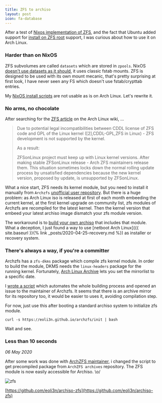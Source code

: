 ```yaml
---
title: ZFS to archiso
layout: post
icon: fa-database
---
```


After a test of [Nixos implementation of ZFS](https://nixos.wiki/wiki/NixOS_on_ZFS), and the fact that Ubuntu added support for [install on ZFS root](https://wiki.ubuntu.com/FocalFossa/ReleaseNotes#ZFS_0.8.3) support, I was curious about how to use it on Arch Linux.

### Harder than on NixOS

ZFS subvolumes are called ``datasets`` which are stored in ``zpools``.
NixOS [doesn't use datasets as it should](https://nixos.wiki/wiki/NixOS_on_ZFS#Known_issues), it uses classic fstab mounts.
ZFS is designed to be used with its own mount mecanic, that's pretty surprising at first look, I have never seen any FS which doesn't use fstab/crypttab entries.

My [NixOS install scripts](https://github.com/eoli3n/nix-config/tree/master/scripts/install) are not usable as is on Arch Linux.
Let's rewrite it.

### No arms, no chocolate

After searching for the [ZFS article](https://wiki.archlinux.org/index.php/ZFS) on the Arch Linux wiki, ...

>Due to potential legal incompatibilities between CDDL license of ZFS code and GPL of the Linux kernel ([2],CDDL-GPL,ZFS in Linux) - ZFS development is not supported by the kernel.
>
>As a result:
>
>    ZFSonLinux project must keep up with Linux kernel versions. After making stable ZFSonLinux release - Arch ZFS maintainers release them.
>    This situation sometimes locks down the normal rolling update process by unsatisfied dependencies because the new kernel version, proposed by update, is unsupported by ZFSonLinux.

What a nice start, ZFS needs its kernel module, but you need to install it manually from ``Archzfs`` [unofficial user repository](https://wiki.archlinux.org/index.php/unofficial_user_repositories#archzfs).
But there is a huge problem: as Arch Linux iso is released at first of each month embeeding the current kernel, at the first kernel upgrade on community list, zfs modules of Archzfs are recompiled for the latest kernel.
Then the kernel version that embeed your latest archiso image dismatch your zfs module version.

The workaround is to [build your own archiso](https://wiki.archlinux.org/index.php/Install_Arch_Linux_on_ZFS#Embedding_archzfs_into_archiso) that includes that module.
What a deception, I just found a way to use [netboot Arch Linux]({{ site.baseurl }}{% link _posts/2020-04-25-recovery.md %}) as installer or recovery system.

### There's always a way, if you're a committer

Archzfs has a ``zfs-dkms`` package which compile zfs kernel module.
In order to build the module, DKMS needs the ``linux-headers`` package for the running kernel.
Fortunately, [Arch Linux Archive](https://wiki.archlinux.org/index.php/Arch_Linux_Archive#How_to_restore_all_packages_to_a_specific_date) lets you set the mirrorlist to a specific date.

I [wrote a script](https://github.com/eoli3n/archiso-zfs) which automates the whole building process and opened an issue to the maintainer of Archzfs.
It seems that there is an archive mirror for its repository too, it would be easier to uses it, avoiding compilation step.

For now, just use this after booting a standard archiso system to initialize zfs module.

```
curl -s https://eoli3n.github.io/archzfs/init | bash
```

Wait and see.

### Less than 10 seconds


*06 May 2020*

After some work was done with [ArchZFS maintainer](https://github.com/archzfs/archzfs/issues/337), i changed the script to get precompiled package from ``ArchZFS archives`` repository.
The ZFS module is now easily accessible for Archiso. \o/

![zfs]({{site.baseurl}}/assets/images/archlinux/zfs.png)

[https://github.com/eoli3n/archiso-zfs](https://github.com/eoli3n/archiso-zfs)
